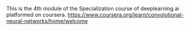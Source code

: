 This is the 4th module of the Specialization course of deeplearning.ai platformed on coursera.
https://www.coursera.org/learn/convolutional-neural-networks/home/welcome
